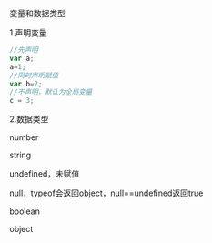 变量和数据类型

1.声明变量

```javascript
//先声明
var a;
a=1;
//同时声明赋值
var b=2;
//不声明，默认为全局变量
c = 3;
```



2.数据类型

number

string

undefined，未赋值

null，typeof会返回object，null==undefined返回true

boolean

object